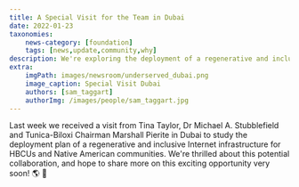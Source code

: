 ```yaml
---
title: A Special Visit for the Team in Dubai
date: 2022-01-23
taxonomies:
    news-category: [foundation]
    tags: [news,update,community,why]
description: We're exploring the deployment of a regenerative and inclusive Internet for HBCUs and Native American communities!
extra:
    imgPath: images/newsroom/underserved_dubai.png
    image_caption: Special Visit Dubai
    authors: [sam_taggart]
    authorImg: /images/people/sam_taggart.jpg
---
```



Last week we received a visit from Tina Taylor, Dr Michael A. Stubblefield and Tunica-Biloxi Chairman Marshall Pierite in Dubai to study the deployment plan of a regenerative and inclusive Internet infrastructure for HBCUs and Native American communities. We're thrilled about this potential collaboration, and hope to share more on this exciting opportunity very soon! 🌎 🚀